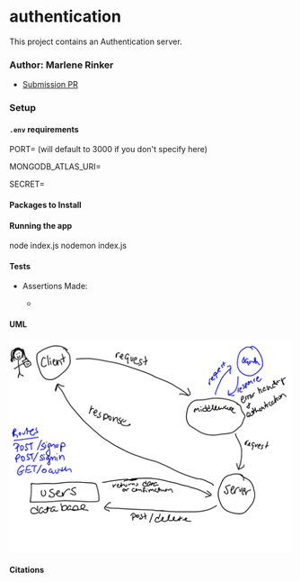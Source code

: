 # authentication

This project contains an Authentication server.


### Author: Marlene Rinker

- [Submission PR](https://github.com/marlenerinker-401-advanced-javascript/auth-server/pull/3)
<!-- - [Tests Report](https://github.com/marlenerinker-401-advanced-javascript/api-server/actions) -->
<!-- - [Swagger Hub](https://app.swaggerhub.com/apis/marlene-rinker/api-server/0.1#/) -->
<!-- - [Heroku deployment](https://app-server-mr401.herokuapp.com/) -->



### Setup

#### `.env` requirements
PORT=<port> (will default to 3000 if you don't specify here)

MONGODB_ATLAS_URI=<route to mongo>

SECRET=<secret-string>

#### Packages to Install
<!-- (see package.json)

dotenv
express
mongoose

For testing:
jest
cf-supergoose -->



#### Running the app
node index.js 
nodemon index.js


#### Tests
<!-- - Unit Tests: `npm test` (run from the `__tests__` folder to run all tests, multiple test files are in that folder) -->

- Assertions Made:

  - 



#### UML
![UML Diagram](auth-server-uml.jpg)

#### Citations

